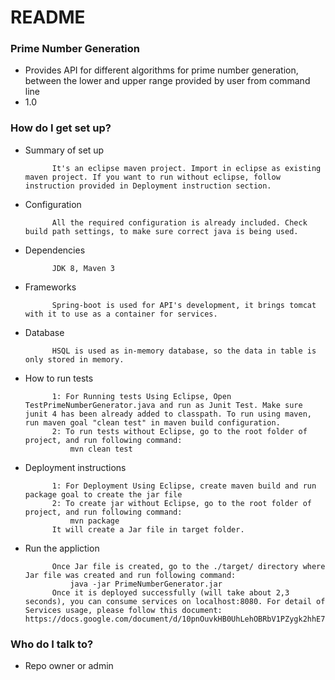 # README #


### Prime Number Generation ###

* Provides API for different algorithms for prime number generation, between the lower and upper range provided by user from command line
* 1.0

### How do I get set up? ###

* Summary of set up

			It's an eclipse maven project. Import in eclipse as existing maven project. If you want to run without eclipse, follow instruction provided in Deployment instruction section.

* Configuration

			All the required configuration is already included. Check build path settings, to make sure correct java is being used.

* Dependencies

			JDK 8, Maven 3

* Frameworks

			Spring-boot is used for API's development, it brings tomcat with it to use as a container for services.

* Database

			HSQL is used as in-memory database, so the data in table is only stored in memory.

* How to run tests

			1: For Running tests Using Eclipse, Open TestPrimeNumberGenerator.java and run as Junit Test. Make sure junit 4 has been already added to classpath. To run using maven, run maven goal "clean test" in maven build configuration.
			2: To run tests without Eclipse, go to the root folder of project, and run following command:
				mvn clean test

* Deployment instructions

			1: For Deployment Using Eclipse, create maven build and run package goal to create the jar file
			2: To create jar without Eclipse, go to the root folder of project, and run following command:
				mvn package
			It will create a Jar file in target folder.

* Run the appliction

			Once Jar file is created, go to the ./target/ directory where Jar file was created and run following command:
				java -jar PrimeNumberGenerator.jar
		    Once it is deployed successfully (will take about 2,3 seconds), you can consume services on localhost:8080. For detail of Services usage, please follow this document: https://docs.google.com/document/d/10pnOuvkHB0UhLehOBRbV1PZygk2hhE7VcNI54WG4pSE


### Who do I talk to? ###

* Repo owner or admin
